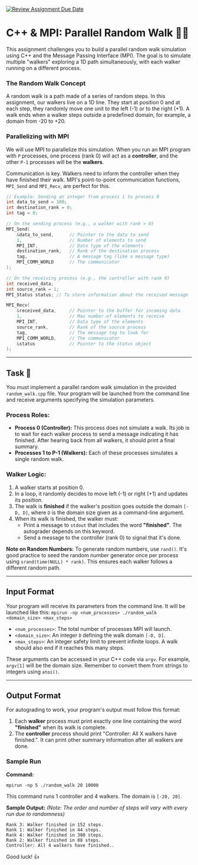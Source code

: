 [![Review Assignment Due Date](https://classroom.github.com/assets/deadline-readme-button-22041afd0340ce965d47ae6ef1cefeee28c7c493a6346c4f15d667ab976d596c.svg)](https://classroom.github.com/a/m56AXb1r)
# C++ & MPI: Parallel Random Walk 🚶‍♂️

This assignment challenges you to build a parallel random walk simulation using C++ and the Message Passing Interface (MPI). The goal is to simulate multiple "walkers" exploring a 1D path simultaneously, with each walker running on a different process.

### The Random Walk Concept

A random walk is a path made of a series of random steps. In this assignment, our walkers live on a 1D line. They start at position 0 and at each step, they randomly move one unit to the left (-1) or to the right (+1). A walk ends when a walker steps outside a predefined domain, for example, a domain from -20 to +20.

### Parallelizing with MPI

We will use MPI to parallelize this simulation. When you run an MPI program with `P` processes, one process (rank 0) will act as a **controller**, and the other `P-1` processes will be the **walkers**.

Communication is key. Walkers need to inform the controller when they have finished their walk. MPI's point-to-point communication functions, `MPI_Send` and `MPI_Recv`, are perfect for this.

```cpp
// Example: Sending an integer from process 1 to process 0
int data_to_send = 100;
int destination_rank = 0;
int tag = 0;

// On the sending process (e.g., a walker with rank > 0)
MPI_Send(
    &data_to_send,      // Pointer to the data to send
    1,                  // Number of elements to send
    MPI_INT,            // Data type of the elements
    destination_rank,   // Rank of the destination process
    tag,                // A message tag (like a message type)
    MPI_COMM_WORLD      // The communicator
);

// On the receiving process (e.g., the controller with rank 0)
int received_data;
int source_rank = 1;
MPI_Status status; // To store information about the received message

MPI_Recv(
    &received_data,     // Pointer to the buffer for incoming data
    1,                  // Max number of elements to receive
    MPI_INT,            // Data type of the elements
    source_rank,        // Rank of the source process
    tag,                // The message tag to look for
    MPI_COMM_WORLD,     // The communicator
    &status             // Pointer to the status object
);
```

---

## Task 🎯

You must implement a parallel random walk simulation in the provided `random_walk.cpp` file. Your program will be launched from the command line and receive arguments specifying the simulation parameters.

### Process Roles:

- **Process 0 (Controller):** This process does not simulate a walk. Its job is to wait for each walker process to send a message indicating it has finished. After hearing back from all walkers, it should print a final summary.
- **Processes 1 to P-1 (Walkers):** Each of these processes simulates a single random walk.

### Walker Logic:

1.  A walker starts at position 0.
2.  In a loop, it randomly decides to move left (-1) or right (+1) and updates its position.
3.  The walk is **finished** if the walker's position goes outside the domain `[-D, D]`, where `D` is the domain size given as a command-line argument.
4.  When its walk is finished, the walker must:
    - Print a message to `stdout` that includes the word **"finished"**. The autograder depends on this keyword.
    - Send a message to the controller (rank 0) to signal that it's done.

**Note on Random Numbers:** To generate random numbers, use `rand()`. It's good practice to seed the random number generator once per process using `srand(time(NULL) * rank)`. This ensures each walker follows a different random path.

---

## Input Format

Your program will receive its parameters from the command line. It will be launched like this:
`mpirun -np <num_processes> ./random_walk <domain_size> <max_steps>`

- `<num_processes>`: The total number of processes MPI will launch.
- `<domain_size>`: An integer `D` defining the walk domain `[-D, D]`.
- `<max_steps>`: An integer safety limit to prevent infinite loops. A walk should also end if it reaches this many steps.

These arguments can be accessed in your C++ code via `argv`. For example, `argv[1]` will be the domain size. Remember to convert them from strings to integers using `atoi()`.

---

## Output Format

For autograding to work, your program's output must follow this format:

1.  Each **walker** process must print exactly one line containing the word **"finished"** when its walk is complete.
2.  The **controller** process should print "Controller: All X walkers have finished.". It can print other summary information after all walkers are done.

### Sample Run

**Command:**

```shell
mpirun -np 5 ./random_walk 20 10000
```

This command runs 1 controller and 4 walkers. The domain is `[-20, 20]`.

**Sample Output:**
_(Note: The order and number of steps will vary with every run due to randomness)_

```
Rank 3: Walker finished in 152 steps.
Rank 1: Walker finished in 44 steps.
Rank 4: Walker finished in 380 steps.
Rank 2: Walker finished in 88 steps.
Controller: All 4 walkers have finished..
```

Good luck\! 👍
